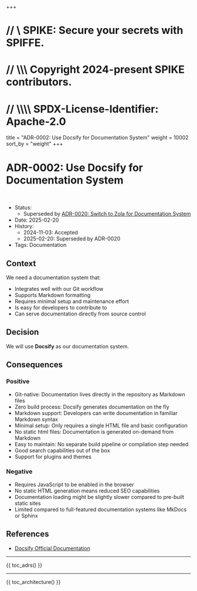 +++
# //    \\ SPIKE: Secure your secrets with SPIFFE.
# //  \\\\\ Copyright 2024-present SPIKE contributors.
# // \\\\\\\ SPDX-License-Identifier: Apache-2.0

title = "ADR-0002: Use Docsify for Documentation System"
weight = 10002
sort_by = "weight"
+++

# ADR-0002: Use Docsify for Documentation System

<br style="clear:both" />

- Status:
    - Superseded by [ADR-0020: Switch to Zola for Documentation System](@/architecture/adrs/adr-0020.md)
- Date: 2025-02-20
- History:
    - 2024-11-03: Accepted
    - 2025-02-20: Superseded by ADR-0020
- Tags: Documentation

## Context

We need a documentation system that:

* Integrates well with our Git workflow
* Supports Markdown formatting
* Requires minimal setup and maintenance effort
* Is easy for developers to contribute to
* Can serve documentation directly from source control

## Decision

We will use **Docsify** as our documentation system.

## Consequences

### Positive

* Git-native: Documentation lives directly in the repository as Markdown files
* Zero build process: Docsify generates documentation on the fly
* Markdown support: Developers can write documentation in familiar Markdown syntax
* Minimal setup: Only requires a single HTML file and basic configuration
* No static html files: Documentation is generated on-demand from Markdown
* Easy to maintain: No separate build pipeline or compilation step needed
* Good search capabilities out of the box
* Support for plugins and themes

### Negative

* Requires JavaScript to be enabled in the browser
* No static HTML generation means reduced SEO capabilities
* Documentation loading might be slightly slower compared to pre-built static sites
* Limited compared to full-featured documentation systems like MkDocs or Sphinx

## References

* [Docsify Official Documentation](https://docsify.js.org/)

----

{{ toc_adrs() }}

----

{{ toc_architecture() }}
